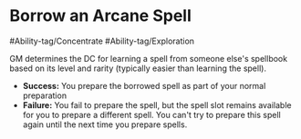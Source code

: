 # Borrow an Arcane Spell

#Ability-tag/Concentrate 
#Ability-tag/Exploration 

GM determines the DC for learning a spell from someone else's spellbook based on its level and rarity (typically easier than learning the spell). 

* **Success:** You prepare the borrowed spell as part of your normal preparation
* **Failure:** You fail to prepare the spell, but the spell slot remains available for you to prepare a different spell. You can't try to prepare this spell again until the next time you prepare spells.